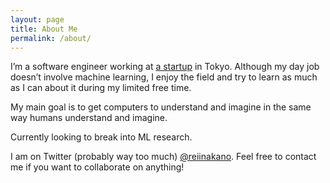 ```yaml
---
layout: page
title: About Me
permalink: /about/
---
```


I’m a software engineer working at [a startup](https://infostellar.net) in Tokyo. Although my day job doesn’t involve machine learning, I enjoy the field and try to learn as much as I can about it during my limited free time. 

My main goal is to get computers to understand and imagine in the same way humans understand and imagine.

Currently looking to break into ML research.

I am on Twitter (probably way too much) [@reiinakano](https://twitter.com/reiinakano). Feel free to contact me if you want to collaborate on anything!
